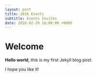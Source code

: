 ```yaml
---
layout: post
title: 2016 Events
subtitle: Events Invites
date: 2016-02-20 18:00:00 +0000
---
```


# Welcome

**Hello world**, this is my first Jekyll blog post.

I hope you like it!

